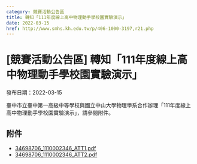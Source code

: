 ```yaml
---
category: 競賽活動公告區
title: 轉知「111年度線上高中物理動手學校園實驗演示」
date: 2022-03-15
href: http://www.smhs.kh.edu.tw/p/406-1000-3197,r21.php
---
```


# [競賽活動公告區] 轉知「111年度線上高中物理動手學校園實驗演示」

發布日期：2022-03-15

臺中市立臺中第一高級中等學校與國立中山大學物理學系合作辦理「111年度線上高中物理動手學校園實驗演示」，請參閱附件。

## 附件

- [34698706_1110002346_ATT1.pdf](https://www.smhs.kh.edu.tw/var/file/0/1000/attach/93/pta_2968_3419010_30864.pdf)
- [34698706_1110002346_ATT2.pdf](https://www.smhs.kh.edu.tw/var/file/0/1000/attach/93/pta_2969_295490_30865.pdf)
